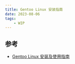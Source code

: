 ```yaml
---
title: Gentoo Linux 安装指南
date: 2023-08-06
tags:
    - WIP
---
```



## 参考

- [Gentoo Linux 安装及使用指南](https://bitbili.net/gentoo-linux-installation-and-usage-tutorial.html)